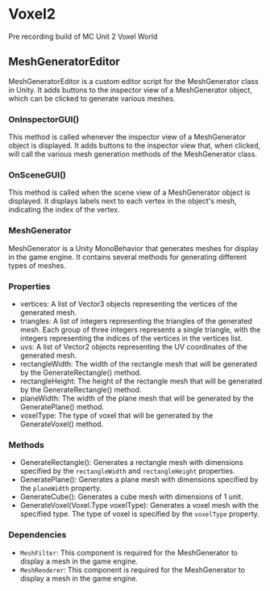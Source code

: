# Voxel2
Pre recording build of MC Unit 2 Voxel World


## MeshGeneratorEditor
MeshGeneratorEditor is a custom editor script for the MeshGenerator class in Unity. It adds buttons to the inspector view of a MeshGenerator object, which can be clicked to generate various meshes.

### OnInspectorGUI()
This method is called whenever the inspector view of a MeshGenerator object is displayed. It adds buttons to the inspector view that, when clicked, will call the various mesh generation methods of the MeshGenerator class.

### OnSceneGUI()
This method is called when the scene view of a MeshGenerator object is displayed. It displays labels next to each vertex in the object's mesh, indicating the index of the vertex.

### MeshGenerator
MeshGenerator is a Unity MonoBehavior that generates meshes for display in the game engine. It contains several methods for generating different types of meshes.

### Properties
* vertices: A list of Vector3 objects representing the vertices of the generated mesh.
* triangles: A list of integers representing the triangles of the generated mesh. Each group of three integers represents a single triangle, with the integers representing the indices of the vertices in the vertices list.
* uvs: A list of Vector2 objects representing the UV coordinates of the generated mesh.
* rectangleWidth: The width of the rectangle mesh that will be generated by the GenerateRectangle() method.
* rectangleHeight: The height of the rectangle mesh that will be generated by the GenerateRectangle() method.
* planeWidth: The width of the plane mesh that will be generated by the GeneratePlane() method.
* voxelType: The type of voxel that will be generated by the GenerateVoxel() method.
### Methods
* GenerateRectangle(): Generates a rectangle mesh with dimensions specified by the `rectangleWidth` and `rectangleHeight` properties.
* GeneratePlane(): Generates a plane mesh with dimensions specified by the `planeWidth` property.
* GenerateCube(): Generates a cube mesh with dimensions of 1 unit.
* GenerateVoxel(Voxel.Type voxelType): Generates a voxel mesh with the specified type. The type of voxel is specified by the `voxelType` property.

### Dependencies
* `MeshFilter`: This component is required for the MeshGenerator to display a mesh in the game engine.
* `MeshRenderer`: This component is required for the MeshGenerator to display a mesh in the game engine.
